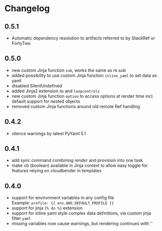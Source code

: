 # Changelog

## 0.5.1
- Automatic dependency resolution to artifacts referred to by StackRef or FortyTwo

## 0.5.0
- new custom Jinja function `sub`, works the same as re.sub
- added possibility to use custom Jinja function `inline_yaml` to set data as yaml
- disabled SilentUndefined
- added Jinja2 extension `do` and `loopcontrols`
- new custom Jinja function `option` to access options at render time incl. default support for nested objects
- removed custom Jinja functions around old remote Ref handling

## 0.4.2
- silence warnings by latest PyYaml 5.1

## 0.4.1
- add *sync* command combining *render* and *provision* into one task
- make cb (boolean) available in Jinja context to allow easy toggle for features relying on cloudbender in templates

## 0.4.0
- support for environment variables in any config file  
  Example: `profile: {{ env.AWS_DEFAULT_PROFILE }}`
- support for jinja `{% do %}` extension
- support for inline yaml style complex data definitions, via custom jinja filter `yaml`
- missing variables now cause warnings, but rendering continues with ''

